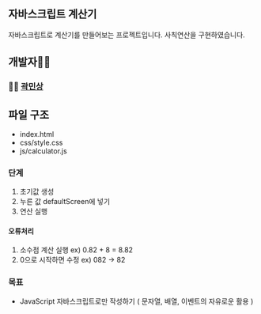 ## 자바스크립트 계산기

자바스크립트로 계산기를 만들어보는 프로젝트입니다.
사칙연산을 구현하였습니다.

## 개발자👨‍💻

### 👨‍💻 [곽민상](https://github.com/qkaxhfms)

## 파일 구조

-   index.html
-   css/style.css
-   js/calculator.js

### 단계

1. 초기값 생성
2. 누른 값 defaultScreen에 넣기
3. 연산 실행

#### 오류처리

1. 소수점 계산 실행 ex) 0.82 + 8 = 8.82
2. 0으로 시작하면 수정 ex) 082 -> 82

### 목표

-   JavaScript 자바스크립트로만 작성하기 ( 문자열, 배열, 이벤트의 자유로운 활용 )
